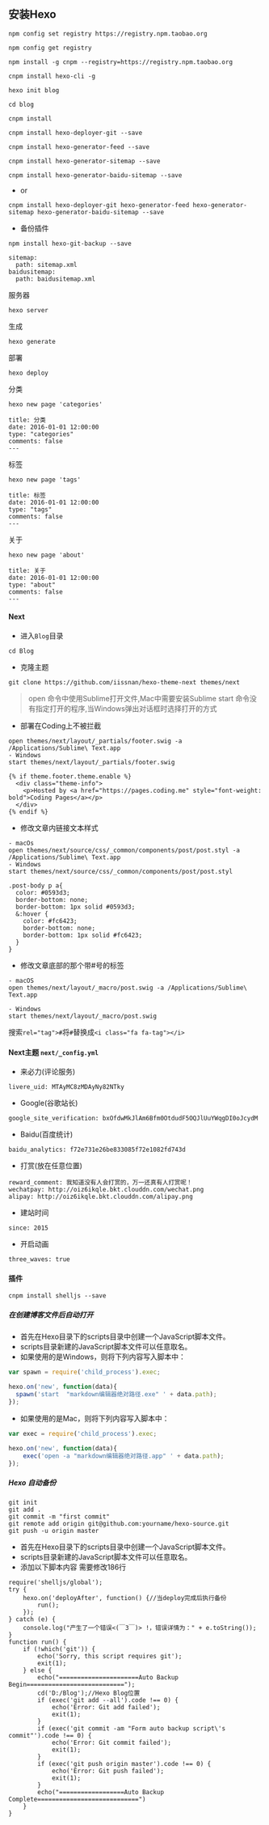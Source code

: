 ## 安装Hexo

```
npm config set registry https://registry.npm.taobao.org
```

```
npm config get registry
```

```
npm install -g cnpm --registry=https://registry.npm.taobao.org
```

```
cnpm install hexo-cli -g
```


```
hexo init blog
```

```
cd blog
```

```
cnpm install
```

```
cnpm install hexo-deployer-git --save
```

```
cnpm install hexo-generator-feed --save
```

```
cnpm install hexo-generator-sitemap --save
```

```
cnpm install hexo-generator-baidu-sitemap --save
```

- or
```
cnpm install hexo-deployer-git hexo-generator-feed hexo-generator-sitemap hexo-generator-baidu-sitemap --save
```

- 备份插件
```
npm install hexo-git-backup --save
```

```
sitemap:
  path: sitemap.xml
baidusitemap:
  path: baidusitemap.xml
```

服务器
```
hexo server
```

生成
```
hexo generate
```

部署
```
hexo deploy
```

分类
```
hexo new page 'categories'
```
```
title: 分类
date: 2016-01-01 12:00:00
type: "categories"
comments: false
---
```

标签
```
hexo new page 'tags'
```
```
title: 标签
date: 2016-01-01 12:00:00
type: "tags"
comments: false
---
```

关于
```
hexo new page 'about'
```
```
title: 关于
date: 2016-01-01 12:00:00
type: "about"
comments: false
---
```

#### Next
- 进入`Blog`目录
```
cd Blog
```

- 克隆主题
```
git clone https://github.com/iissnan/hexo-theme-next themes/next
```

> open 命令中使用Sublime打开文件,Mac中需要安装Sublime
> start 命令没有指定打开的程序,当Windows弹出对话框时选择打开的方式

* 部署在Coding上不被拦截
```
open themes/next/layout/_partials/footer.swig -a /Applications/Sublime\ Text.app
- Windows
start themes/next/layout/_partials/footer.swig
```

```
{% if theme.footer.theme.enable %}
  <div class="theme-info">
    <p>Hosted by <a href="https://pages.coding.me" style="font-weight: bold">Coding Pages</a></p>
  </div>
{% endif %}
```

* 修改文章内链接文本样式
```
- macOs
open themes/next/source/css/_common/components/post/post.styl -a /Applications/Sublime\ Text.app
- Windows
start themes/next/source/css/_common/components/post/post.styl
```

```
.post-body p a{
  color: #0593d3;
  border-bottom: none;
  border-bottom: 1px solid #0593d3;
  &:hover {
    color: #fc6423;
    border-bottom: none;
    border-bottom: 1px solid #fc6423;
  }
}
```

* 修改文章底部的那个带#号的标签
```
- macOS 
open themes/next/layout/_macro/post.swig -a /Applications/Sublime\ Text.app

- Windows
start themes/next/layout/_macro/post.swig
```

搜索`rel="tag">#`将`#`替换成`<i class="fa fa-tag"></i>`


#### Next主题 `next/_config.yml`
- 来必力(评论服务)
```
livere_uid: MTAyMC8zMDAyNy82NTky
```

- Google(谷歌站长)
```
google_site_verification: bxOfdwMkJlAm6Bfm0OtdudF5OQJlUuYWqgDI0oJcydM
```

- Baidu(百度统计)
```
baidu_analytics: f72e731e26be833085f72e1082fd743d
```

- 打赏(放在任意位置)
```
reward_comment: 我知道没有人会打赏的，万一还真有人打赏呢！
wechatpay: http://oiz6ikqle.bkt.clouddn.com/wechat.png
alipay: http://oiz6ikqle.bkt.clouddn.com/alipay.png
```

- 建站时间
```
since: 2015
```

- 开启动画
```
three_waves: true
```

#### 插件
```
cnpm install shelljs --save
```

##### 在创建博客文件后自动打开
- 首先在Hexo目录下的scripts目录中创建一个JavaScript脚本文件。
- scripts目录新建的JavaScript脚本文件可以任意取名。
- 如果使用的是Windows，则将下列内容写入脚本中：
```javascript
var spawn = require('child_process').exec;

hexo.on('new', function(data){
  spawn('start  "markdown编辑器绝对路径.exe" ' + data.path);
});
```

- 如果使用的是Mac，则将下列内容写入脚本中：
```javascript
var exec = require('child_process').exec;

hexo.on('new', function(data){
    exec('open -a "markdown编辑器绝对路径.app" ' + data.path);
});
```

##### Hexo 自动备份
```
git init
git add .
git commit -m "first commit"
git remote add origin git@github.com:yourname/hexo-source.git
git push -u origin master
```
- 首先在Hexo目录下的scripts目录中创建一个JavaScript脚本文件。
- scripts目录新建的JavaScript脚本文件可以任意取名。
- 添加以下脚本内容 需要修改186行
```
require('shelljs/global');
try {
	hexo.on('deployAfter', function() {//当deploy完成后执行备份
		run();
	});
} catch (e) {
	console.log("产生了一个错误<(￣3￣)> !，错误详情为：" + e.toString());
}
function run() {
	if (!which('git')) {
		echo('Sorry, this script requires git');
		exit(1);
	} else {
		echo("======================Auto Backup Begin===========================");
		cd('D:/Blog');//Hexo Blog位置
		if (exec('git add --all').code !== 0) {
			echo('Error: Git add failed');
			exit(1);
		}
		if (exec('git commit -am "Form auto backup script\'s commit"').code !== 0) {
			echo('Error: Git commit failed');
			exit(1);
		}
		if (exec('git push origin master').code !== 0) {
			echo('Error: Git push failed');
			exit(1);
		}
		echo("==================Auto Backup Complete============================")
	}
}
```
